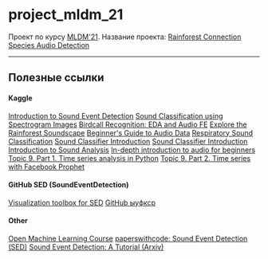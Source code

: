 # project_mldm_21

Проект по курсу [MLDM'21](https://github.com/HSE-LAMBDA/MLDM-2021/blob/main/Exam-project-guidelines.md). Название проекта: [Rainforest Connection Species Audio Detection](https://www.kaggle.com/c/rfcx-species-audio-detection/overview)

---
## Полезные ссылки
#### Kaggle
[Introduction to Sound Event Detection](https://www.kaggle.com/hidehisaarai1213/introduction-to-sound-event-detection)
[Sound Classification using Spectrogram Images](https://www.kaggle.com/devilsknight/sound-classification-using-spectrogram-images)
[Birdcall Recognition: EDA and Audio FE](https://www.kaggle.com/andradaolteanu/birdcall-recognition-eda-and-audio-fe)
[Explore the Rainforest Soundscape](https://www.kaggle.com/gpreda/explore-the-rainforest-soundscape)
[Beginner's Guide to Audio Data](https://www.kaggle.com/fizzbuzz/beginner-s-guide-to-audio-data)
[Respiratory Sound Classification](https://www.kaggle.com/georgekantasis/respiratory-sound-classification)
[Sound Classifier Introduction](https://www.kaggle.com/aditya48/sound-classifier-introduction)
[Sound Classifier Introduction](https://www.kaggle.com/aditya48/sound-classifier-introduction)
[Introduction to Sound Analysis](https://www.kaggle.com/mrhippo/introduction-to-sound-analysis)
[In-depth introduction to audio for beginners](https://www.kaggle.com/deepaksinghrawat/in-depth-introduction-to-audio-for-beginners)
[Topic 9. Part 1. Time series analysis in Python](https://www.kaggle.com/kashnitsky/topic-9-part-1-time-series-analysis-in-python)
[Topic 9. Part 2. Time series with Facebook Prophet](https://www.kaggle.com/kashnitsky/topic-9-part-2-time-series-with-facebook-prophet)


#### GitHub SED (SoundEventDetection)
[Visualization toolbox for SED](https://github.com/TUT-ARG/sed_vis)
[GitHub ыуфкср](https://github.com/search?q=sound+event+detection)
[]()

#### Other
[Open Machine Learning Course](https://mlcourse.ai/)
[paperswithcode: Sound Event Detection (SED)](https://paperswithcode.com/task/sound-event-detection)
[Sound Event Detection: A Tutorial (Arxiv)](https://arxiv.org/abs/2107.05463)

[]()


